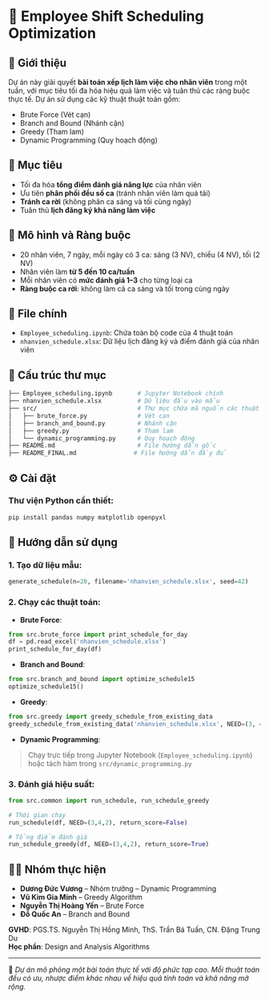# 📅 Employee Shift Scheduling Optimization

## 🧠 Giới thiệu
Dự án này giải quyết **bài toán xếp lịch làm việc cho nhân viên** trong một tuần, với mục tiêu tối đa hóa hiệu quả làm việc và tuân thủ các ràng buộc thực tế. Dự án sử dụng các kỹ thuật thuật toán gồm:
- Brute Force (Vét cạn)
- Branch and Bound (Nhánh cận)
- Greedy (Tham lam)
- Dynamic Programming (Quy hoạch động)

## 📌 Mục tiêu
- Tối đa hóa **tổng điểm đánh giá năng lực** của nhân viên
- Ưu tiên **phân phối đều số ca** (tránh nhân viên làm quá tải)
- **Tránh ca rời** (không phân ca sáng và tối cùng ngày)
- Tuân thủ **lịch đăng ký khả năng làm việc**

## 🧩 Mô hình và Ràng buộc
- 20 nhân viên, 7 ngày, mỗi ngày có 3 ca: sáng (3 NV), chiều (4 NV), tối (2 NV)
- Nhân viên làm **từ 5 đến 10 ca/tuần**
- Mỗi nhân viên có **mức đánh giá 1–3** cho từng loại ca
- **Ràng buộc ca rời**: không làm cả ca sáng và tối trong cùng ngày

## 🧾 File chính
- `Employee_scheduling.ipynb`: Chứa toàn bộ code của 4 thuật toán
- `nhanvien_schedule.xlsx`: Dữ liệu lịch đăng ký và điểm đánh giá của nhân viên

## 📁 Cấu trúc thư mục
```bash
├── Employee_scheduling.ipynb       # Jupyter Notebook chính
├── nhanvien_schedule.xlsx          # Dữ liệu đầu vào mẫu
├── src/                            # Thư mục chứa mã nguồn các thuật toán
│   ├── brute_force.py              # Vét cạn
│   ├── branch_and_bound.py         # Nhánh cận
│   ├── greedy.py                   # Tham lam
│   └── dynamic_programming.py      # Quy hoạch động
├── README.md                       # File hướng dẫn gốc
├── README_FINAL.md                # File hướng dẫn đầy đủ
```

## ⚙️ Cài đặt
### Thư viện Python cần thiết:
```bash
pip install pandas numpy matplotlib openpyxl
```

## 🚀 Hướng dẫn sử dụng

### 1. Tạo dữ liệu mẫu:
```python
generate_schedule(n=20, filename='nhanvien_schedule.xlsx', seed=42)
```

### 2. Chạy các thuật toán:
- **Brute Force**:
```python
from src.brute_force import print_schedule_for_day
df = pd.read_excel('nhanvien_schedule.xlsx')
print_schedule_for_day(df)
```

- **Branch and Bound**:
```python
from src.branch_and_bound import optimize_schedule15
optimize_schedule15()
```

- **Greedy**:
```python
from src.greedy import greedy_schedule_from_existing_data
greedy_schedule_from_existing_data('nhanvien_schedule.xlsx', NEED=(3, 4, 2))
```

- **Dynamic Programming**:
> Chạy trực tiếp trong Jupyter Notebook (`Employee_scheduling.ipynb`) hoặc tách hàm trong `src/dynamic_programming.py`

### 3. Đánh giá hiệu suất:
```python
from src.common import run_schedule, run_schedule_greedy

# Thời gian chạy
run_schedule(df, NEED=(3,4,2), return_score=False)

# Tổng điểm đánh giá
run_schedule_greedy(df, NEED=(3,4,2), return_score=True)
```

## 🧑‍💻 Nhóm thực hiện
- **Dương Đức Vương** – Nhóm trưởng – Dynamic Programming
- **Vũ Kim Gia Minh** – Greedy Algorithm
- **Nguyễn Thị Hoàng Yến** – Brute Force
- **Đỗ Quốc An** – Branch and Bound

**GVHD**: PGS.TS. Nguyễn Thị Hồng Minh, ThS. Trần Bá Tuấn, CN. Đặng Trung Du  
**Học phần**: Design and Analysis Algorithms

---

🎯 *Dự án mô phỏng một bài toán thực tế với độ phức tạp cao. Mỗi thuật toán đều có ưu, nhược điểm khác nhau về hiệu quả tính toán và khả năng mở rộng.*
